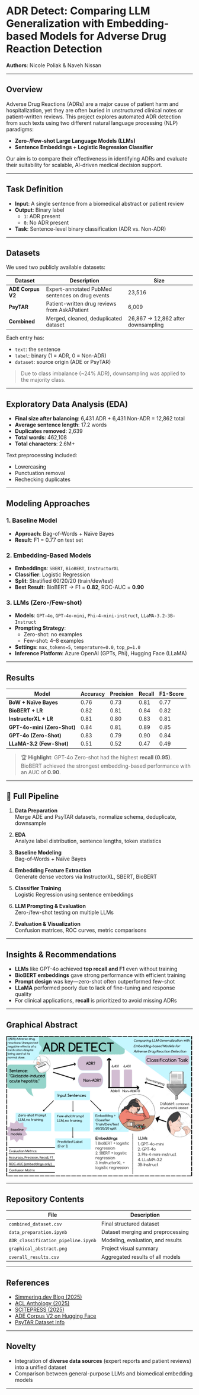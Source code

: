 # ADR Detect: Comparing LLM Generalization with Embedding-based Models for Adverse Drug Reaction Detection

**Authors**: Nicole Poliak & Naveh Nissan

---

## Overview

Adverse Drug Reactions (ADRs) are a major cause of patient harm and hospitalization, yet they are often buried in unstructured clinical notes or patient-written reviews. This project explores automated ADR detection from such texts using two different natural language processing (NLP) paradigms:

- **Zero-/Few-shot Large Language Models (LLMs)**  
- **Sentence Embeddings + Logistic Regression Classifier**

Our aim is to compare their effectiveness in identifying ADRs and evaluate their suitability for scalable, AI-driven medical decision support.

---

## Task Definition

- **Input**: A single sentence from a biomedical abstract or patient review  
- **Output**: Binary label  
  - `1`: ADR present  
  - `0`: No ADR present  
- **Task**: Sentence-level binary classification (ADR vs. Non-ADR)

---

## Datasets

We used two publicly available datasets:

| Dataset        | Description                                      | Size     |
|----------------|--------------------------------------------------|----------|
| **ADE Corpus V2** | Expert-annotated PubMed sentences on drug events | 23,516   |
| **PsyTAR**     | Patient-written drug reviews from AskAPatient    | 6,009    |
| **Combined**   | Merged, cleaned, deduplicated dataset             | 26,867 → 12,862 after downsampling |

Each entry has:
- `text`: the sentence
- `label`: binary (1 = ADR, 0 = Non-ADR)
- `dataset`: source origin (ADE or PsyTAR)

> Due to class imbalance (~24% ADR), downsampling was applied to the majority class.

---

## Exploratory Data Analysis (EDA)

- **Final size after balancing**: 6,431 ADR + 6,431 Non-ADR = 12,862 total  
- **Average sentence length**: 17.2 words  
- **Duplicates removed**: 2,639  
- **Total words**: 462,108  
- **Total characters**: 2.6M+  

Text preprocessing included:
- Lowercasing  
- Punctuation removal  
- Rechecking duplicates  

---

## Modeling Approaches

### 1. Baseline Model
- **Approach**: Bag-of-Words + Naïve Bayes
- **Result**: F1 = 0.77 on test set

### 2. Embedding-Based Models
- **Embeddings**: `SBERT`, `BioBERT`, `InstructorXL`
- **Classifier**: Logistic Regression
- **Split**: Stratified 60/20/20 (train/dev/test)
- **Best Result**: BioBERT → F1 = **0.82**, ROC-AUC = **0.90**

### 3. LLMs (Zero-/Few-shot)
- **Models**: `GPT-4o`, `GPT-4o-mini`, `Phi-4-mini-instruct`, `LLaMA-3.2-3B-Instruct`
- **Prompting Strategy**:  
  - Zero-shot: no examples  
  - Few-shot: 4–8 examples  
- **Settings**: `max_tokens=5`, `temperature=0.0`, `top_p=1.0`
- **Inference Platform**: Azure OpenAI (GPTs, Phi), Hugging Face (LLaMA)

---

## Results

| Model                         | Accuracy | Precision | Recall | F1-Score
|-------------------------------|----------|-----------|--------|----------
| **BoW + Naïve Bayes**         | 0.76     | 0.73      | 0.81   | 0.77     
| **BioBERT + LR**              | 0.82     | 0.81      | 0.84   | 0.82     
| **InstructorXL + LR**         | 0.81     | 0.80      | 0.83   | 0.81     
| **GPT-4o-mini (Zero-Shot)**   | 0.84     | 0.81      | 0.89   | 0.85     
| **GPT-4o (Zero-Shot)**        | 0.83     | 0.79      | 0.90   | 0.84     
| **LLaMA-3.2 (Few-Shot)**      | 0.51     | 0.52      | 0.47   | 0.49     

> 🏆 **Highlight**: GPT-4o Zero-shot had the highest **recall (0.95)**. BioBERT achieved the strongest embedding-based performance with an AUC of **0.90**.

---

## 🔄 Full Pipeline

1. **Data Preparation**  
   Merge ADE and PsyTAR datasets, normalize schema, deduplicate, downsample

2. **EDA**  
   Analyze label distribution, sentence lengths, token statistics

3. **Baseline Modeling**  
   Bag-of-Words + Naïve Bayes

4. **Embedding Feature Extraction**  
   Generate dense vectors via InstructorXL, SBERT, BioBERT

5. **Classifier Training**  
   Logistic Regression using sentence embeddings

6. **LLM Prompting & Evaluation**  
   Zero-/few-shot testing on multiple LLMs

7. **Evaluation & Visualization**  
   Confusion matrices, ROC curves, metric comparisons

---

## Insights & Recommendations

- **LLMs** like GPT-4o achieved **top recall and F1** even without training
- **BioBERT embeddings** gave strong performance with efficient training
- **Prompt design** was key—zero-shot often outperformed few-shot
- **LLaMA** performed poorly due to lack of fine-tuning and response quality
- For clinical applications, **recall** is prioritized to avoid missing ADRs

---

## Graphical Abstract

![ADR Detect - Graphical Abstract](./graphical_abstract.png)

---

## Repository Contents

| File | Description |
|------|-------------|
| `combined_dataset.csv` | Final structured dataset |
| `data_preparation.ipynb` | Dataset merging and preprocessing |
| `ADR_classification_pipeline.ipynb` | Modeling, evaluation, and results |
| `graphical_abstract.png` | Project visual summary |
| `overall_results.csv` | Aggregated results of all models |

---

## References

- [Simmering.dev Blog (2025)](https://simmering.dev/blog/modernbert-vs-llm/)
- [ACL Anthology (2025)](https://aclanthology.org/2025.insights-1.11.pdf)
- [SCITEPRESS (2025)](https://www.scitepress.org/Papers/2025/131607/131607.pdf)
- [ADE Corpus V2 on Hugging Face](https://huggingface.co/datasets/ade-benchmark-corpus/ade_corpus_v2)
- [PsyTAR Dataset Info](https://www.askapatient.com/store/#!/Psytar-Data-Set/p/449080512/category=129206256)

---

## Novelty

- Integration of **diverse data sources** (expert reports and patient reviews) into a unified dataset
- Comparison between general-purpose LLMs and biomedical embedding models

---
